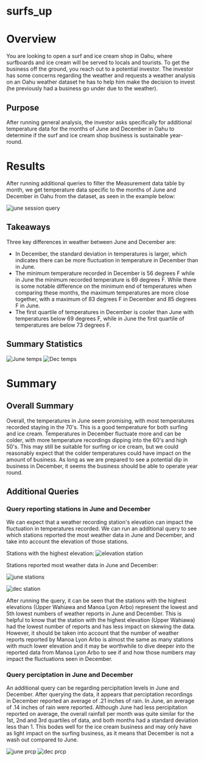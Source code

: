 # surfs_up
# Overview 
You are looking to open a surf and ice cream shop in Oahu, where surfboards and ice cream will be served to locals and tourists. To get
the business off the ground, you reach out to a potential investor. The investor has some concerns regarding the weather and requests
a weather analysis on an Oahu weather dataset he has to help him make the decision to invest (he previously had a business go under due to the weather).  

## Purpose
After running general analysis, the investor asks specifically for additional temperature data for the months of June and December in Oahu to determine 
if the surf and ice cream shop business is sustainable year-round.

# Results
After running additional queries to filter the Measurement data table by month, we get temperature data specific to the months of June and December in Oahu from the dataset, as seen in the example below:

![june session query](https://user-images.githubusercontent.com/99205688/164776425-ac569cc3-e993-422a-86b9-5045b7f1012a.PNG)

## Takeaways
Three key differences in weather between June and December are:
* In December, the standard deviation in temperatures is larger, which indicates there can be more fluctuation in temperature in December than in June.
* The minimum temperature recorded in December is 56 degrees F while in June the minimum recorded temperature is 69 degrees F. While there is some notable
difference on the minimum end of temperatures when comparing these months, the maximum temperatures are more close together, with a maximum of 83 degrees F
in December and 85 degrees F in June.
* The first quartile of temperatures in December is cooler than June with temperatures below 69 degrees F, while in June the first quartile of temperatures are 
below 73 degrees F.

## Summary Statistics

![June temps](https://user-images.githubusercontent.com/99205688/164776509-07541ae7-0b98-4d9d-9222-c03fc7e36fc5.PNG)
![Dec temps](https://user-images.githubusercontent.com/99205688/164776518-16de9727-2043-42fc-8567-05d15299f81f.PNG)

# Summary
## Overall Summary
Overall, the temperatures in June seem promising, with most temperatures recorded staying in the 70's. This is a good temperature for both surfing and ice cream.
Temperatures in December fluctuate more and can be colder, with more temperature recordings dipping into the 60's and high 50's. This may still be suitable for
surfing or ice cream, but we could reasonably expect that the colder temperatures could have impact on the amount of business. As long as we are prepared to see
a potential dip in business in December, it seems the business should be able to operate year round. 

## Additional Queries

### Query reporting stations in June and December
We can expect that a weather recording station's elevation can impact the fluctuation in temperatures recorded. We can run an additional query to see which stations reported the most weather data in June and December, and take into account the elevation of those stations. 

Stations with the highest elevation:
![elevation station](https://user-images.githubusercontent.com/99205688/164776765-a87a5777-54d9-4084-b2a9-bf8a4d1a6cf4.PNG)

Stations reported most weather data in June and December:

![june stations](https://user-images.githubusercontent.com/99205688/164776885-0a972d28-ce5b-437a-a7fb-a8acc24960ef.PNG)

![dec station](https://user-images.githubusercontent.com/99205688/164776896-dd5917f0-70d7-49ac-b1df-54e3fb4ee781.PNG)

After running the query, it can be seen that the stations with the highest elevations (Upper Wahiawa and Manoa Lyon Arbo) represent the lowest and 5th lowest numbers of weather reports in June and December. This is helpful to know that the station with the highest elevation (Upper Wahiawa) had the lowest number of reports and has less impact on skewing the data. However, it should be taken into account that the number of weather reports reported by Manoa Lyon Arbo is almost the same as many stations with much lower elevation and it may be worthwhile to dive deeper into the reported data from Manoa Lyon Arbo to see if and how those numbers may impact the  fluctuations seen in December.
 
### Query perciptation in June and December
An additional query can be regarding percipitation levels in June and December. After querying the data, it appears that perciptation recordings in
December reported an average of .21 inches of rain. In June, an average of .14 inches of rain were reported. Although June had less percipitation reported
on average, the overall rainfall per month was quite similar for the 1st, 2nd and 3rd quartiles of data, and both months had a standard deviation less than 1. 
This bodes well for the ice cream business and may only have as light impact on the surfing business, as it means that December is not a wash out compared to June.  

![june prcp](https://user-images.githubusercontent.com/99205688/164776936-b624e322-4223-45f9-a966-308d6a135197.PNG)
![dec prcp](https://user-images.githubusercontent.com/99205688/164776952-735848cd-d4f4-4999-ad8b-738522f20cfe.PNG)

